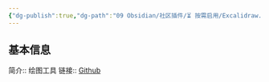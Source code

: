 ```yaml
---
{"dg-publish":true,"dg-path":"09 Obsidian/社区插件/⏳️ 按需启用/Excalidraw.md","permalink":"/09 Obsidian/社区插件/⏳️ 按需启用/Excalidraw/","created":"2025-07-31","updated":"2025-07-31"}
---
```



## 基本信息

简介:: 绘图工具
链接:: [Github](https://github.com/zsviczian/obsidian-excalidraw-plugin)